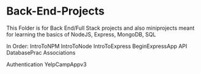 # Back-End-Projects
This Folder is for Back End/Full Stack projects and also miniprojects meant for learning the basics
of NodeJS, Express, MongoDB, SQL

In Order:
IntroToNPM
IntroToNode
IntroToExpress
BeginExpressApp
API
DatabasePrac
Associations

Authentication
YelpCampAppv3
